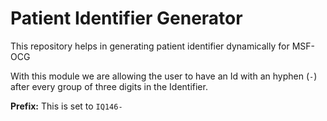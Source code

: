 # Patient Identifier Generator

This repository helps in generating patient identifier dynamically for MSF-OCG

With this module we are allowing the user to have an Id with an hyphen (`-`) after every group of three digits in the Identifier.

<b>Prefix:</b> This is set to `IQ146-`
<br>
